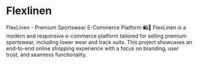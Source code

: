 # Flexlinen
FlexLinen - Premium Sportswear E-Commerce Platform 🛍️👟 FlexLinen is a modern and responsive e-commerce platform tailored for selling premium sportswear, including lower wear and track suits. This project showcases an end-to-end online shopping experience with a focus on branding, user trust, and seamless functionality.
